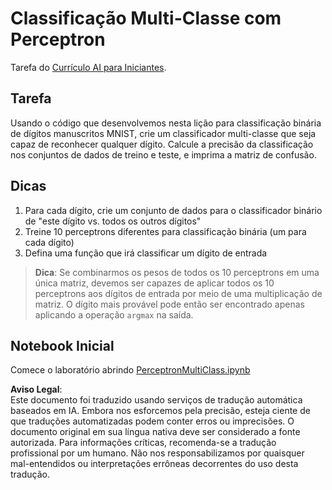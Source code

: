 # Classificação Multi-Classe com Perceptron

Tarefa do [Currículo AI para Iniciantes](https://github.com/microsoft/ai-for-beginners).

## Tarefa

Usando o código que desenvolvemos nesta lição para classificação binária de dígitos manuscritos MNIST, crie um classificador multi-classe que seja capaz de reconhecer qualquer dígito. Calcule a precisão da classificação nos conjuntos de dados de treino e teste, e imprima a matriz de confusão.

## Dicas

1. Para cada dígito, crie um conjunto de dados para o classificador binário de "este dígito vs. todos os outros dígitos"
1. Treine 10 perceptrons diferentes para classificação binária (um para cada dígito)
1. Defina uma função que irá classificar um dígito de entrada

> **Dica**: Se combinarmos os pesos de todos os 10 perceptrons em uma única matriz, devemos ser capazes de aplicar todos os 10 perceptrons aos dígitos de entrada por meio de uma multiplicação de matriz. O dígito mais provável pode então ser encontrado apenas aplicando a operação `argmax` na saída.

## Notebook Inicial

Comece o laboratório abrindo [PerceptronMultiClass.ipynb](../../../../../../lessons/3-NeuralNetworks/03-Perceptron/lab/PerceptronMultiClass.ipynb)

**Aviso Legal**:  
Este documento foi traduzido usando serviços de tradução automática baseados em IA. Embora nos esforcemos pela precisão, esteja ciente de que traduções automatizadas podem conter erros ou imprecisões. O documento original em sua língua nativa deve ser considerado a fonte autorizada. Para informações críticas, recomenda-se a tradução profissional por um humano. Não nos responsabilizamos por quaisquer mal-entendidos ou interpretações errôneas decorrentes do uso desta tradução.